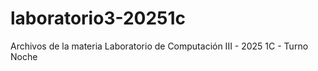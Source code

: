 # laboratorio3-20251c
Archivos de la materia Laboratorio de Computación III - 2025 1C - Turno Noche
